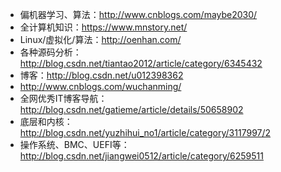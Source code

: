 - 偏机器学习、算法：http://www.cnblogs.com/maybe2030/
- 全计算机知识：https://www.mnstory.net/
- Linux/虚拟化/算法：http://oenhan.com/
- 各种源码分析：http://blog.csdn.net/tiantao2012/article/category/6345432
- 博客：http://blog.csdn.net/u012398362
- http://www.cnblogs.com/wuchanming/
- 全网优秀IT博客导航：http://blog.csdn.net/gatieme/article/details/50658902
- 底层和内核：http://blog.csdn.net/yuzhihui_no1/article/category/3117997/2
- 操作系统、BMC、UEFI等：http://blog.csdn.net/jiangwei0512/article/category/6259511